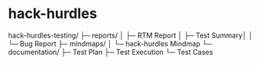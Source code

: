 # hack-hurdles

hack-hurdles-testing/
├─ reports/
│ ├─ RTM Report
│ ├─ Test Summary│
│ └─ Bug Report
├─ mindmaps/
│ └─ hack-hurdles Mindmap
└─ documentation/
├─ Test Plan
├─ Test Execution
└─ Test Cases
